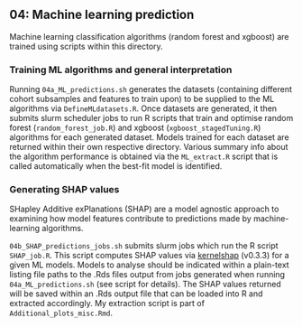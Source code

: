 ## 04: Machine learning prediction

Machine learning classification algorithms (random forest and xgboost) are trained using scripts within this directory.

### Training ML algorithms and general interpretation

Running `04a_ML_predictions.sh` generates the datasets (containing different cohort subsamples and features to train upon) to be supplied to the ML algorithms via `DefineMLdatasets.R`. Once datasets are generated, it then submits slurm scheduler jobs to run R scripts that train and optimise random forest (`random_forest_job.R`) and xgboost (`xgboost_stagedTuning.R`) algorithms for each generated dataset. Models trained for each dataset are returned within their own respective directory. Various summary info about the algorithm performance is obtained via the `ML_extract.R` script that is called automatically when the best-fit model is identified.


### Generating SHAP values

SHapley Additive exPlanations (SHAP) are a model agnostic approach to examining how model features contribute to predictions made by machine-learning algorithms.

`04b_SHAP_predictions_jobs.sh` submits slurm jobs which run the R script `SHAP_job.R`. This script computes SHAP values via [kernelshap](https://github.com/ModelOriented/kernelshap) (v0.3.3) for a given ML models. Models to analyse should be indicated within a plain-text listing file paths to the .Rds files output from jobs generated when running `04a_ML_predictions.sh` (see script for details). The SHAP values returned will be saved within an .Rds output file that can be loaded into R and extracted accordingly. My extraction script is part of `Additional_plots_misc.Rmd`.
